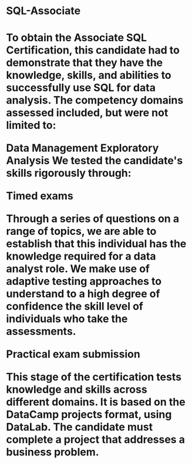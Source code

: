 <H1>SQL-Associate<H1>
To obtain the Associate SQL Certification, this candidate had to demonstrate that they have the knowledge, skills, and abilities to successfully use SQL for data analysis. The competency domains assessed included, but were not limited to:

Data Management
Exploratory Analysis
We tested the candidate's skills rigorously through:

Timed exams

Through a series of questions on a range of topics, we are able to establish that this individual has the knowledge required for a data analyst role. We make use of adaptive testing approaches to understand to a high degree of confidence the skill level of individuals who take the assessments.

Practical exam submission

This stage of the certification tests knowledge and skills across different domains. It is based on the DataCamp projects format, using DataLab. The candidate must complete a project that addresses a business problem.
